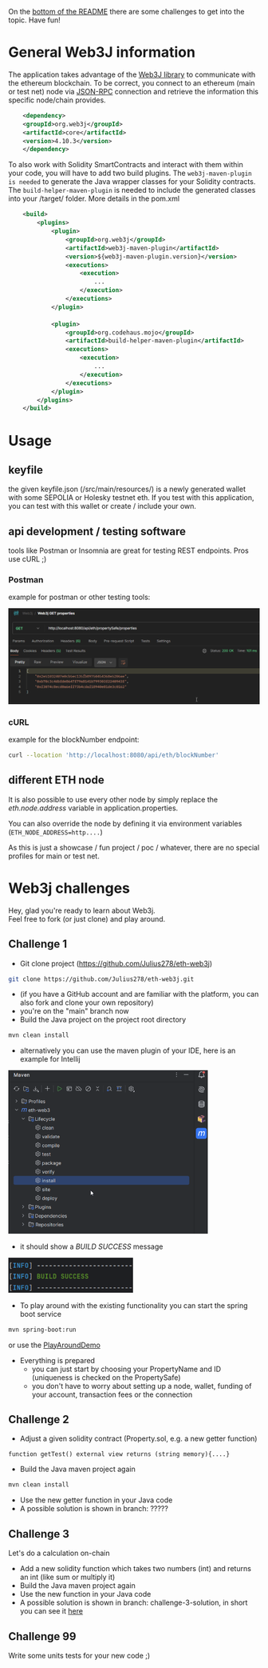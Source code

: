 On the [bottom of the README](#web3j-challenges) there are some challenges to get into the topic. Have fun!

# General Web3J information
The application takes advantage of the [Web3J library](https://github.com/web3j/web3j) to communicate with the ethereum blockchain.
To be correct, you connect to an ethereum (main or test net) node via [JSON-RPC](https://www.jsonrpc.org/) connection and retrieve the information this specific node/chain provides.
``` XML
    <dependency>
	<groupId>org.web3j</groupId>
	<artifactId>core</artifactId>
	<version>4.10.3</version>
    </dependency>
```

To also work with Solidity SmartContracts and interact with them within your code, you will have to add two build plugins.
The `web3j-maven-plugin is needed` to generate the Java wrapper classes for your Solidity contracts. 
The `build-helper-maven-plugin` is needed to include the generated classes into your /target/ folder.
More details in the pom.xml

``` XML
    <build>
        <plugins>
            <plugin>
                <groupId>org.web3j</groupId>
                <artifactId>web3j-maven-plugin</artifactId>
                <version>${web3j-maven-plugin.version}</version>
                <executions>
                    <execution>
                        ...
                    </execution>
                </executions>
            </plugin>
            
            <plugin>
                <groupId>org.codehaus.mojo</groupId>
                <artifactId>build-helper-maven-plugin</artifactId>
                <executions>
                    <execution>
                        ...
                    </execution>
                </executions>
            </plugin>
        </plugins>
    </build>
```

# Usage
## keyfile
the given keyfile.json (/src/main/resources/) is a newly generated wallet with some SEPOLIA or Holesky testnet eth.
If you test with this application, you can test with this wallet or create / include your own.

## api development / testing software
tools like Postman or Insomnia are great for testing REST endpoints.
Pros use cURL ;)

### Postman
example for postman or other testing tools:

![postman_test](docs/postman_test.png)

### cURL
example for the blockNumber endpoint:
``` bash
curl --location 'http://localhost:8080/api/eth/blockNumber'
```

## different ETH node
It is also possible to use every other node by simply replace the _eth.node.address_ variable in application.properties.

You can also override the node by defining it via environment variables (`ETH_NODE_ADDRESS=http....`)


As this is just a showcase / fun project / poc / whatever, there are no special profiles for main or test net.


# Web3j challenges
Hey, glad you're ready to learn about Web3j.</br>
Feel free to fork (or just clone) and play around.

## Challenge 1
* Git clone project (https://github.com/Julius278/eth-web3j)
``` bash
git clone https://github.com/Julius278/eth-web3j.git
```
* (if you have a GitHub account and are familiar with the platform, you can also fork and clone your own repository)
* you're on the "main" branch now
* Build the Java project on the project root directory
``` bash
mvn clean install
```
* alternatively you can use the maven plugin of your IDE, here is an example for Intellij </br>
<img src="docs/intellij_maven_plugin.png" alt="intellij_maven_plugin" width="400"/>

* it should show a <i>BUILD SUCCESS</i> message </br>
<img src="docs/maven_build_success.png" alt="maven_build_success" width="250"/>

* To play around with the existing functionality you can start the spring boot service
``` bash
mvn spring-boot:run
```
or use the [PlayAroundDemo](https://github.com/Julius278/eth-web3j/blob/main/src/main/java/com/julius/spring/boot/ethweb3/demo/PlayAroundDemo.java)
* Everything is prepared
  * you can just start by choosing your PropertyName and ID (uniqueness is checked on the PropertySafe)
  * you don't have to worry about setting up a node, wallet, funding of your account, transaction fees or the connection

## Challenge 2
* Adjust a given solidity contract (Property.sol, e.g. a new getter function)
``` Solidity
function getTest() external view returns (string memory){....}
```
* Build the Java maven project again 
``` bash
mvn clean install
```
* Use the new getter function in your Java code
* A possible solution is shown in branch: ?????

## Challenge 3
Let's do a calculation on-chain
* Add a new solidity function which takes two numbers (int) and returns an int (like sum or multiply it)
* Build the Java maven project again
* Use the new function in your Java code
* A possible solution is shown in branch: challenge-3-solution, in short you can see it [here](https://github.com/Julius278/eth-web3j/pull/2)


## Challenge 99
Write some units tests for your new code ;)